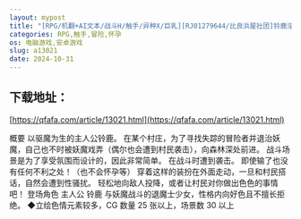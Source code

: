 ```yaml
---
layout: mypost
title: "[RPG/机翻+AI文本/战斗H/触手/异种X/巨乳][RJ01279644/比良浜屋社团]铃鹿淫斗录/スズカ淫闘録[Ver1.01+存档][PC+安卓/1.40G]"
categories: RPG,触手,冒险,怀孕
os: 电脑游戏,安卓游戏
slug: a13021
date: 2024-10-31
---
```


## 下载地址：

[https://qfafa.com/article/13021.html](https://qfafa.com/article/13021.html)

概要
以驱魔为生的主人公铃鹿。
在某个村庄，为了寻找失踪的冒险者并退治妖魔，自己也不时被妖魔戏弄（偶尔也会遭到村民袭击），向森林深处前进。
战斗场景是为了享受氛围而设计的，因此非常简单。
在战斗时遭到袭击。
即使输了也没有任何不利之处！（也不会怀孕等）
穿着这样的装扮在外面走动，一旦和村民搭话，自然会遭到性骚扰。
轻松地向敌人投降，或者让村民对你做出色色的事情吧！
登场角色
主人公 铃鹿
与妖魔战斗的退魔士少女，性格内向好色且不擅长拒绝。
◆立绘色情元素较多，CG 数量 25 张以上，场景数 30 以上